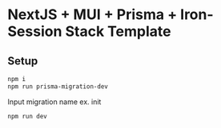 # NextJS + MUI + Prisma + Iron-Session Stack Template

## Setup
```bash
npm i
npm run prisma-migration-dev
```
Input migration name ex. init

```bash
npm run dev
```